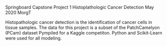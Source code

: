 Springboard Capstone Project 1
Histoplathologic Cancer Detection
May 2020
MorgT

Histopathologic cancer detection is the identification of cancer cells in tissue samples. 
The data for this project is a subset of the PatchCamelyon (PCam) dataset Pympiled for a Kaggle competiton.
Python and Scikit-Learn were used for all modeling.
